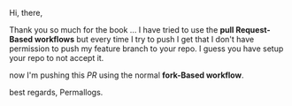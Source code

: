 Hi, there,

Thank you so much for the book ... I have tried to use the
**pull Request-Based workflows** but every time I try to push I get that I
don't have permission to push my feature branch to your repo.
I guess you have setup your repo to not accept it.

now I'm pushing this *PR* using the normal **fork-Based workflow**.

best regards,
Permallogs.

